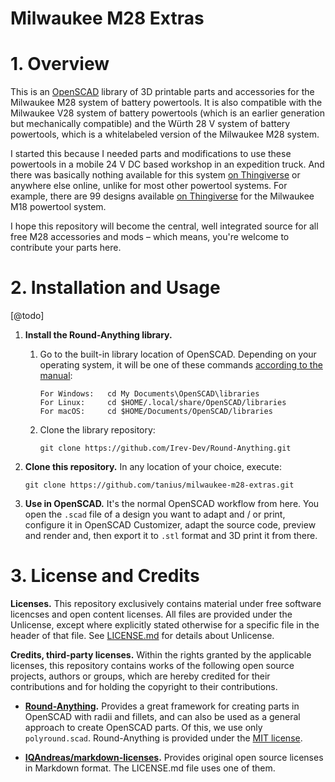 # Milwaukee M28 Extras

# 1. Overview

This is an [OpenSCAD](https://www.openscad.org/) library of 3D printable parts and accessories for the Milwaukee M28 system of battery powertools. It is also compatible with the Milwaukee V28 system of battery powertools (which is an earlier generation but mechanically compatible) and the Würth 28 V system of battery powertools, which is a whitelabeled version of the Milwaukee M28 system.

I started this because I needed parts and modifications to use these powertools in a mobile 24 V DC based workshop in an expedition truck. And there was basically nothing available for this system [on Thingiverse](https://www.thingiverse.com/search?q=Milwaukee+M28&type=things&sort=relevant) or anywhere else online, unlike for most other powertool systems. For example, there are 99 designs available [on Thingiverse](https://www.thingiverse.com/search?q=Milwaukee+M18&type=things&sort=relevant&page=4) for the Milwaukee M18 powertool system.

I hope this repository will become the central, well integrated source for all free M28 accessories and mods – which means, you're welcome to contribute your parts here.


# 2. Installation and Usage

[@todo]

1. **Install the Round-Anything library.** 

    1. Go to the built-in library location of OpenSCAD. Depending on your operating system, it will be one of these commands [according to the manual](https://en.wikibooks.org/wiki/OpenSCAD_User_Manual/Libraries#Library_Locations):

        ```
        For Windows:   cd My Documents\OpenSCAD\libraries
        For Linux:     cd $HOME/.local/share/OpenSCAD/libraries
        For macOS:     cd $HOME/Documents/OpenSCAD/libraries
        ```

    2. Clone the library repository:

        ```
        git clone https://github.com/Irev-Dev/Round-Anything.git
        ```

2. **Clone this repository.** In any location of your choice, execute:

    ```
    git clone https://github.com/tanius/milwaukee-m28-extras.git
    ```

3. **Use in OpenSCAD.** It's the normal OpenSCAD workflow from here. You open the `.scad` file of a design you want to adapt and / or print, configure it in OpenSCAD Customizer, adapt the source code, preview and render and, then export it to `.stl` format and 3D print it from there.


# 3. License and Credits

**Licenses.** This repository exclusively contains material under free software licencses and open content licenses. All files are provided under the Unlicense, except where explicitly stated otherwise for a specific file in the header of that file. See [LICENSE.md](https://github.com/fairdirect/foodrescue-app/blob/master/LICENSE.md) for details about Unlicense.

**Credits, third-party licenses.** Within the rights granted by the applicable licenses, this repository contains works of the following open source projects, authors or groups, which are hereby credited for their contributions and for holding the copyright to their contributions.

* **[Round-Anything](https://github.com/Irev-Dev/Round-Anything/).** Provides a great framework for creating parts in OpenSCAD with radii and fillets, and can also be used as a general approach to create OpenSCAD parts. Of this, we use only `polyround.scad`. Round-Anything is provided under the [MIT license](https://github.com/Irev-Dev/Round-Anything/blob/master/LICENSE).

* **[IQAndreas/markdown-licenses](https://github.com/IQAndreas/markdown-licenses).** Provides original open source licenses in Markdown format. The LICENSE.md file uses one of them.